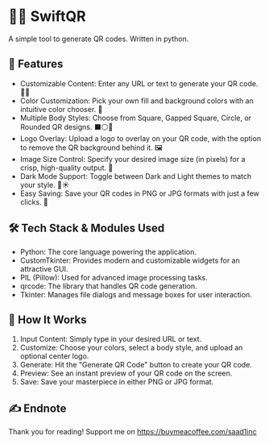 # 🤳🏻 SwiftQR
A simple tool to generate QR codes. Written in python.

## 🚀 Features 
- Customizable Content: Enter any URL or text to generate your QR code. 🔗📝
- Color Customization: Pick your own fill and background colors with an intuitive color chooser. 🎨
- Multiple Body Styles: Choose from Square, Gapped Square, Circle, or Rounded QR designs. ⬛⚪🔵
- Logo Overlay: Upload a logo to overlay on your QR code, with the option to remove the QR background behind it. 🖼️
- Image Size Control: Specify your desired image size (in pixels) for a crisp, high-quality output. 📏
- Dark Mode Support: Toggle between Dark and Light themes to match your style. 🌙☀️
- Easy Saving: Save your QR codes in PNG or JPG formats with just a few clicks. 💾

## 🛠️ Tech Stack & Modules Used

- Python: The core language powering the application.
- CustomTkinter: Provides modern and customizable widgets for an attractive GUI.
- PIL (Pillow): Used for advanced image processing tasks.
- qrcode: The library that handles QR code generation.
- Tkinter: Manages file dialogs and message boxes for user interaction.

## 🔄 How It Works 

1. Input Content: Simply type in your desired URL or text.
2. Customize: Choose your colors, select a body style, and upload an optional center logo.
3. Generate: Hit the "Generate QR Code" button to create your QR code.
4. Preview: See an instant preview of your QR code on the screen.
5. Save: Save your masterpiece in either PNG or JPG format.

## ✍️ Endnote
Thank you for reading!
Support me on https://buymeacoffee.com/saad1inc
